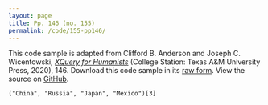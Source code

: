 ```yaml
---
layout: page
title: Pp. 146 (no. 155)
permalink: /code/155-pp146/
---
```


This code sample is adapted from Clifford B. Anderson and Joseph C. Wicentowski, 
[_XQuery for Humanists_](/) (College Station: Texas A&M University Press, 2020), 146. 
Download this code sample in its [raw form](/code/155-pp146/155-pp146.xq).
View the source on [GitHub](https://github.com/coding4humanists/xquery4humanists/blob/release/code/155-pp146/155-pp146.xq).

```xquery
("China", "Russia", "Japan", "Mexico")[3]
```  
